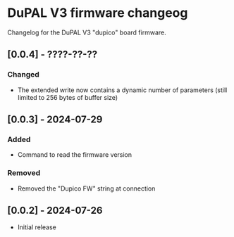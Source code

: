 # DuPAL V3 firmware changeog
Changelog for the DuPAL V3 "dupico" board firmware.

## [0.0.4] - ????-??-??

### Changed
- The extended write now contains a dynamic number of parameters (still limited to 256 bytes of buffer size)

## [0.0.3] - 2024-07-29

### Added
- Command to read the firmware version

### Removed
- Removed the "Dupico FW" string at connection

## [0.0.2] - 2024-07-26

- Initial release